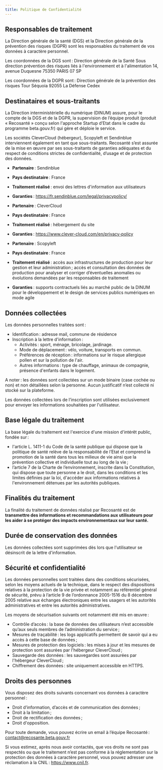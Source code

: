 ```yaml
---
title: Politique de Confidentialité
---
```


## Responsables de traitement

La Direction générale de la santé (DGS) et la Direction générale de la prévention des risques (DGPR) sont les responsables du traitement de vos données à caractère personnel.

Les coordonnées de la DGS sont&#8239;:
Direction générale de la Santé
Sous direction prévention des risques liés à l'environnement et à l'alimentation
14, avenue Duquesne
75350 PARIS 07 SP

Les coordonnées de la DGPR sont&#8239;:
Direction générale de la prévention des risques
Tour Séquoia
92055 La Défense Cedex

## Destinataires et sous-traitants

La Direction interministérielle du numérique (DINUM) assure, pour le compte de la DGS et de la DGPR, la supervision de l’équipe produit (produit « Recosanté » conçu selon l'approche Startup d’Etat dans le cadre du programme beta.gouv.fr) qui gère et déploie le service.

Les sociétés CleverCloud (hébergeur), Scopyleft et Sendinblue interviennent également en tant que sous-traitants. Recosanté s’est assurée de la mise en œuvre par ses sous-traitants de garanties adéquates et du respect de conditions strictes de confidentialité, d’usage et de protection des données.

- **Partenaire**&#8239;: Sendinblue
- **Pays destinataire**&#8239;: France
- **Traitement réalisé**&#8239;: envoi des lettres d'information aux utilisateurs
- **Garanties**&#8239;: https://fr.sendinblue.com/legal/privacypolicy/

- **Partenaire**&#8239;: CleverCloud
- **Pays destinataire**&#8239;: France
- **Traitement réalisé**&#8239;: hébergement du site
- **Garanties**&#8239;: https://www.clever-cloud.com/en/privacy-policy

- **Partenaire**&#8239;: Scopyleft
- **Pays destinataire**&#8239;: France
- **Traitement réalisé**&#8239;: accès aux infrastructures de production pour leur gestion et leur administration&#8239;; accès et consultation des données de production pour analyser et corriger d’éventuelles anomalies ou évolutions demandées par les responsables de traitement
- **Garanties**&#8239;: supports contractuels liés au marché public de la DINUM pour le développement et le design de services publics numériques en mode agile

## Données collectées

Les données personnelles traitées sont&#8239;:

- Identification&#8239;: adresse mail, commune de résidence
- Inscription à la lettre d'information&#8239;:
  - Activités&#8239;: sport, ménage, bricolage, jardinage.
  - Mode de déplacement&#8239;: vélo, voiture, transports en commun.
  - Préférences de réception&#8239;: informations sur le risque allergique pollen et sur la pollution de l'air.
  - Autres informations&#8239;: type de chauffage, animaux de compagnie, présence d'enfants dans le logement.

A noter&#8239;: les données sont collectées sur un mode binaire (case cochée ou non) et non détaillées selon la personne. Aucun justificatif n’est collecté ni stocké sur la plateforme.

Les données collectées lors de l’inscription sont utilisées exclusivement pour envoyer les informations souhaitées par l'utilisateur.

## Base légale du traitement

La base légale du traitement est l'exercice d'une mission d'intérêt public, fondée sur&#8239;:

- l'article L. 1411-1 du Code de la santé publique qui dispose que la politique de santé relève de la responsabilité de l’Etat et comprend la promotion de la santé dans tous les milieux de vie ainsi que la prévention collective et individuelle tout au long de la vie&#8239;;
- l’article 7 de la Charte de l’environnement, inscrite dans la Constitution, qui dispose que toute personne a le droit, dans les conditions et les limites définies par la loi, d'accéder aux informations relatives à l'environnement détenues par les autorités publiques.

## Finalités du traitement

La finalité du traitement de données réalisé par Recosanté est de **transmettre des informations et recommandations aux utilisateurs pour les aider à se protéger des impacts environnementaux sur leur santé.**

## Durée de conservation des données

Les données collectées sont supprimées dès lors que l'utilisateur se désinscrit de la lettre d'information.

## Sécurité et confidentialité

Les données personnelles sont traitées dans des conditions sécurisées, selon les moyens actuels de la technique, dans le respect des dispositions relatives à la protection de la vie privée et notamment au référentiel général de sécurité, prévu à l’article 9 de l’ordonnance 2005-1516 du 8 décembre 2005 relative aux échanges électroniques entre les usagers et les autorités administratives et entre les autorités administratives.

Les moyens de sécurisation suivants ont notamment été mis en œuvre&#8239;:

- Contrôle d’accès&#8239;: la base de données des utilisateurs n’est accessible qu’aux seuls membres de l’administration du service&#8239;;
- Mesures de traçabilité&#8239;: les logs applicatifs permettent de savoir qui a eu accès à cette base de données&#8239;;
- Mesures de protection des logiciels&#8239;: les mises à jour et les mesures de protection sont assurées par l'hébergeur CleverCloud&#8239;;
- Sauvegarde des données&#8239;: les sauvegardes sont assurées par l'hébergeur CleverCloud&#8239;;
- Chiffrement des données&#8239;: site uniquement accessible en HTTPS.

## Droits des personnes

Vous disposez des droits suivants concernant vos données à caractère personnel&#8239;:

- Droit d’information, d’accès et de communication des données&#8239;;
- Droit à la limitation&#8239;;
- Droit de rectification des données&#8239;;
- Droit d'opposition.

Pour toute demande, vous pouvez écrire un email à l’équipe Recosanté : contact@recosante.beta.gouv.fr

Si vous estimez, après nous avoir contactés, que vos droits ne sont pas respectés ou que le traitement n’est pas conforme à la réglementation sur la protection des données à caractère personnel, vous pouvez adresser une réclamation à la CNIL&#8239;: https://www.cnil.fr.
